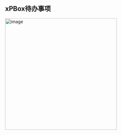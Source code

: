 ## xPBox待办事项


<img width="363" alt="image" src="https://github.com/xPBox/xpbox-todo/assets/76197009/7a2e60c8-dfe5-456c-955d-53e4e2b63a1a">
